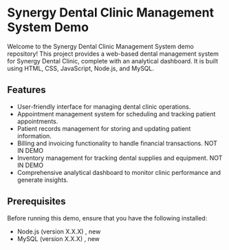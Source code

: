 # Synergy Dental Clinic Management System Demo

Welcome to the Synergy Dental Clinic Management System demo repository! This project provides a web-based dental management system for Synergy Dental Clinic, complete with an analytical dashboard. It is built using HTML, CSS, JavaScript, Node.js, and MySQL.

## Features

- User-friendly interface for managing dental clinic operations.
- Appointment management system for scheduling and tracking patient appointments.
- Patient records management for storing and updating patient information.
- Billing and invoicing functionality to handle financial transactions. NOT IN DEMO
- Inventory management for tracking dental supplies and equipment. NOT IN DEMO
- Comprehensive analytical dashboard to monitor clinic performance and generate insights.

## Prerequisites

Before running this demo, ensure that you have the following installed:

- Node.js (version X.X.X) , new
- MySQL (version X.X.X) , new 


